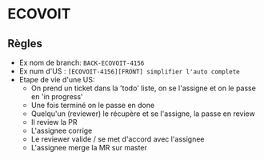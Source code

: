 # ECOVOIT

## Règles

- Ex nom de branch: `BACK-ECOVOIT-4156`
- Ex num d'US :
  `[ECOVOIT-4156][FRONT] simplifier l'auto complete`
- Etape de vie d'une US:
  - On prend un ticket dans la 'todo' liste, on se l'assigne et on le passe en 'in progress'
  - Une fois terminé on le passe en done
  - Quelqu'un (reviewer) le récupère et se l'assigne, la passe en review
  - Il review la PR
  - L'assignee corrige
  - Le reviewer valide / se met d'accord avec l'assignee
  - L'assignee merge la MR sur master
